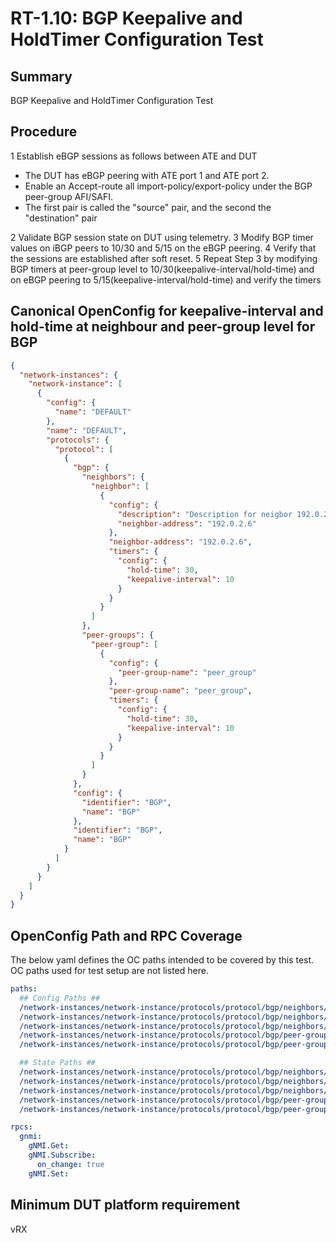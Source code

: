 # RT-1.10: BGP Keepalive and HoldTimer Configuration Test

## Summary

BGP Keepalive and HoldTimer Configuration Test

## Procedure

1 Establish eBGP sessions as follows between ATE and DUT

* The DUT has eBGP peering with ATE port 1 and ATE port 2.
* Enable an Accept-route all import-policy/export-policy under the BGP peer-group AFI/SAFI.
* The first pair is called the "source" pair, and the second the "destination" pair

2 Validate BGP session state on DUT using telemetry.
3 Modify BGP timer values on iBGP peers to 10/30 and 5/15 on the eBGP peering.
4 Verify that the sessions are established after soft reset.
5 Repeat Step 3 by modifying BGP timers at peer-group level to
10/30(keepalive-interval/hold-time) and on eBGP peering to
5/15(keepalive-interval/hold-time) and verify the timers

## Canonical OpenConfig for keepalive-interval and hold-time at neighbour and peer-group level for BGP

```json
{
  "network-instances": {
    "network-instance": [
      {
        "config": {
          "name": "DEFAULT"
        },
        "name": "DEFAULT",
        "protocols": {
          "protocol": [
            {
              "bgp": {
                "neighbors": {
                  "neighbor": [
                    {
                      "config": {
                        "description": "Description for neigbor 192.0.2.6",
                        "neighbor-address": "192.0.2.6"
                      },
                      "neighbor-address": "192.0.2.6",
                      "timers": {
                        "config": {
                          "hold-time": 30,
                          "keepalive-interval": 10
                        }
                      }
                    }
                  ]
                },
                "peer-groups": {
                  "peer-group": [
                    {
                      "config": {
                        "peer-group-name": "peer_group"
                      },
                      "peer-group-name": "peer_group",
                      "timers": {
                        "config": {
                          "hold-time": 30,
                          "keepalive-interval": 10
                        }
                      }
                    }
                  ]
                }
              },
              "config": {
                "identifier": "BGP",
                "name": "BGP"
              },
              "identifier": "BGP",
              "name": "BGP"
            }
          ]
        }
      }
    ]
  }
}
```

## OpenConfig Path and RPC Coverage

The below yaml defines the OC paths intended to be covered by this test.
OC paths used for test setup are not listed here.

```yaml
paths:
  ## Config Paths ##
  /network-instances/network-instance/protocols/protocol/bgp/neighbors/neighbor/config/description:
  /network-instances/network-instance/protocols/protocol/bgp/neighbors/neighbor/timers/config/keepalive-interval:
  /network-instances/network-instance/protocols/protocol/bgp/neighbors/neighbor/timers/config/hold-time:
  /network-instances/network-instance/protocols/protocol/bgp/peer-groups/peer-group/timers/config/keepalive-interval:
  /network-instances/network-instance/protocols/protocol/bgp/peer-groups/peer-group/timers/config/hold-time:

  ## State Paths ##
  /network-instances/network-instance/protocols/protocol/bgp/neighbors/neighbor/state/description:
  /network-instances/network-instance/protocols/protocol/bgp/neighbors/neighbor/timers/state/keepalive-interval:
  /network-instances/network-instance/protocols/protocol/bgp/neighbors/neighbor/timers/state/hold-time:
  /network-instances/network-instance/protocols/protocol/bgp/peer-groups/peer-group/timers/state/keepalive-interval:
  /network-instances/network-instance/protocols/protocol/bgp/peer-groups/peer-group/timers/state/hold-time:

rpcs:
  gnmi:
    gNMI.Get:
    gNMI.Subscribe:
      on_change: true
    gNMI.Set:
```

## Minimum DUT platform requirement

vRX


